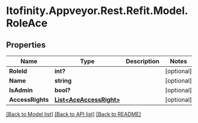 # Itofinity.Appveyor.Rest.Refit.Model.RoleAce
## Properties

Name | Type | Description | Notes
------------ | ------------- | ------------- | -------------
**RoleId** | **int?** |  | [optional] 
**Name** | **string** |  | [optional] 
**IsAdmin** | **bool?** |  | [optional] 
**AccessRights** | [**List&lt;AceAccessRight&gt;**](AceAccessRight.md) |  | [optional] 

[[Back to Model list]](../README.md#documentation-for-models) [[Back to API list]](../README.md#documentation-for-api-endpoints) [[Back to README]](../README.md)

